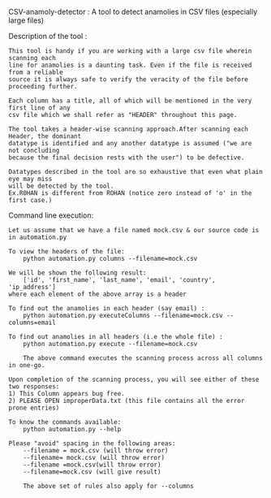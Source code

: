 CSV-anamoly-detector :
	A tool to detect anamolies in CSV files (especially large files)

Description of the tool :

	This tool is handy if you are working with a large csv file wherein scanning each
	line for anamolies is a daunting task. Even if the file is received from a reliable
	source it is always safe to verify the veracity of the file before proceeding further.

	Each column has a title, all of which will be mentioned in the very first line of any 
	csv file which we shall refer as "HEADER" throughout this page.

	The tool takes a header-wise scanning approach.After scanning each Header, the dominant
	datatype is identified and any another datatype is assumed ("we are not concluding 
	because the final decision rests with the user") to be defective. 

	Datatypes described in the tool are so exhaustive that even what plain eye may miss 
	will be detected by the tool.
	Ex.R0HAN is different from ROHAN (notice zero instead of 'o' in the first case.)


Command line execution:

	Let us assume that we have a file named mock.csv & our source code is in automation.py
	
	To view the headers of the file:	
		python automation.py columns --filename=mock.csv

	We will be shown the following result:
		['id', 'first_name', 'last_name', 'email', 'country', 'ip_address']
	where each element of the above array is a header
	
	To find out the anamolies in each header (say email) :
		python automation.py executeColumns --filename=mock.csv --columns=email

	To find out anamolies in all headers (i.e the whole file) :
		python automation.py execute --filename=mock.csv

		The above command executes the scanning process across all columns in one-go.

	Upon completion of the scanning process, you will see either of these two responses:
	1) This Column appears bug free.
	2) PLEASE OPEN improperData.txt (this file contains all the error prone entries)

	To know the commands available:
		python automation.py --help

	Please "avoid" spacing in the following areas:
		--filename = mock.csv (will throw error)
		--filename= mock.csv (will throw error)
		--filename =mock.csv(will throw error)
		--filename=mock.csv (will give result)

		The above set of rules also apply for --columns
